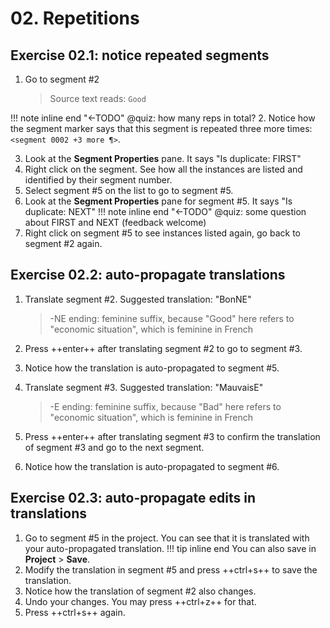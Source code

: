 # 02. Repetitions

## Exercise 02.1: notice repeated segments

1. Go to segment #2
    
    > Source text reads: `Good`

!!! note inline end "←TODO"
    @quiz: how many reps in total? 
2. Notice how the segment marker says that this segment is repeated three more times: `<segment 0002 +3 more ¶>`. 

    
3. Look at the **Segment Properties** pane. It says "Is duplicate: FIRST"
4. Right click on the segment. See how all the instances are listed and identified by their segment number. 
5. Select segment #5 on the list to go to segment #5.
6. Look at the **Segment Properties** pane for segment #5. It says "Is duplicate: NEXT"
!!! note inline end "←TODO"
    @quiz: some question about FIRST and NEXT (feedback welcome)
7. Right click on segment #5 to see instances listed again, go back to segment #2 again.

## Exercise 02.2: auto-propagate translations

1. Translate segment #2. Suggested translation: "BonNE" 
    
    > -NE ending: feminine suffix, because "Good" here refers to "economic situation", which is feminine in French

2. Press ++enter++ after translating segment #2 to go to segment #3.
3. Notice how the translation is auto-propagated to segment #5.
4. Translate segment #3. Suggested translation: "MauvaisE"
    
    > -E ending: feminine suffix, because "Bad" here refers to "economic situation", which is feminine in French

5. Press ++enter++ after translating segment #3 to confirm the translation of segment #3 and go to the next segment.
6. Notice how the translation is auto-propagated to segment #6.

## Exercise 02.3: auto-propagate edits in translations

1. Go to segment #5 in the project. You can see that it is translated with your auto-propagated translation.
!!! tip inline end
    You can also save in **Project** > **Save**.
2. Modify the translation in segment #5 and press ++ctrl+s++ to save the translation. 
3. Notice how the translation of segment #2 also changes. 
3. Undo your changes. You may press ++ctrl+z++ for that.
4. Press ++ctrl+s++ again.

<!-- add link in the guide to the shortcuts page when we mention a shortcut -->